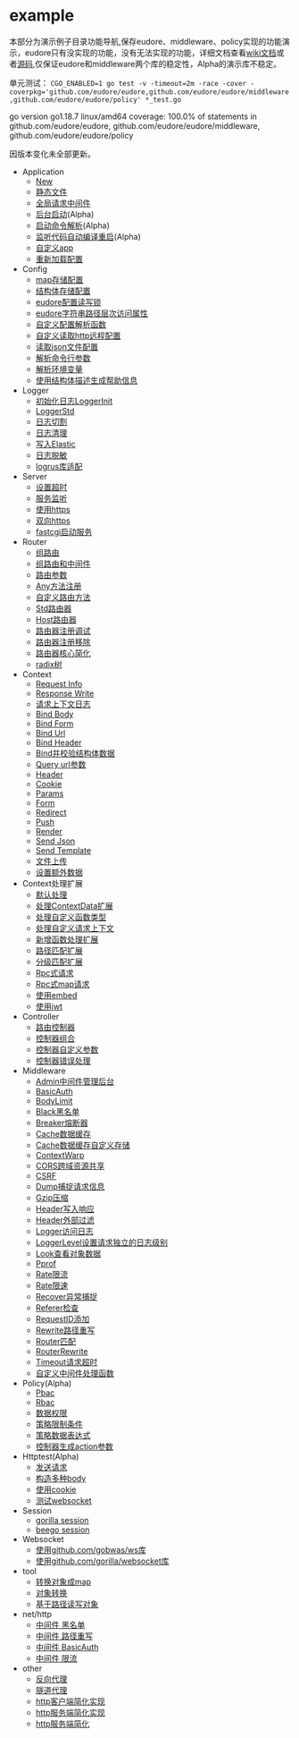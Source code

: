 # example

本部分为演示例子目录功能导航,保存eudore、middleware、policy实现的功能演示，eudore只有没实现的功能，没有无法实现的功能，详细文档查看[wiki文档](https://github.com/eudore/eudore/wiki)或者[源码](https://github.com/eudore/eudore),仅保证eudore和middleware两个库的稳定性，Alpha的演示库不稳定。

单元测试： `CGO_ENABLED=1 go test -v -timeout=2m -race -cover -coverpkg='github.com/eudore/eudore,github.com/eudore/eudore/middleware,github.com/eudore/eudore/policy' *_test.go
`

go version go1.18.7 linux/amd64 coverage: 100.0% of statements in github.com/eudore/eudore, github.com/eudore/eudore/middleware, github.com/eudore/eudore/policy

因版本变化未全部更新。

- Application
	- [New](appNew.go)
	- [静态文件](appStatic.go)
	- [全局请求中间件](appMiddleware.go)
	- [后台启动](appDaemon.go)(Alpha)
	- [启动命令解析](appCommand.go)(Alpha)
	- [监听代码自动编译重启](appNotify.go)(Alpha)
	- [自定义app](appExtend.go)
	- [重新加载配置](appReload.go)
- Config
	- [map存储配置](configMap.go)
	- [结构体存储配置](configEudore.go)
	- [eudore配置读写锁](configEudoreLocker.go)
	- [eudore字符串路径层次访问属性](configEudorePath.go)
	- [自定义配置解析函数](configOption.go)
	- [自定义读取http远程配置](configReadHttp.go)
	- [读取json文件配置](configReadFile.go)
	- [解析命令行参数](configArgs.go)
	- [解析环境变量](configEnvs.go)
	- [使用结构体描述生成帮助信息](configEudoreHelp.go)
- Logger
	- [初始化日志LoggerInit](loggerInit.go)
	- [LoggerStd](loggerStd.go)
	- [日志切割](loggerStdRotate.go)
	- [日志清理](loggerStdClean.go)
	- [写入Elastic](loggerElastic.go)
	- [日志脱敏](loggerSensitive.go)
	- [logrus库适配](loggerLogrus.go)
- Server
	- [设置超时](serverStd.go)
	- [服务监听](serverListen.go)
	- [使用https](serverHttps.go)
	- [双向https](serverMutualTLS.go)
	- [fastcgi启动服务](serverFcgi.go)
- Router
	- [组路由](routerGroup.go)
	- [组路由和中间件](routerMiddleware.go)
	- [路由参数](routerParams.go)
	- [Any方法注册](routerAny.go)
	- [自定义路由方法](routerMethod.go)
	- [Std路由器](routerStd.go)
	- [Host路由器](routerHost.go)
	- [路由器注册调试](routerDebug.go)
	- [路由器注册移除](routerDelete.go)
	- [路由器核心简化](routerCore.go)
	- [radix树](routerRadix.go)
- Context
	- [Request Info](contextRequestInfo.go)
	- [Response Write](contextResponsWrite.go)
	- [请求上下文日志](contextLogger.go)
	- [Bind Body](contextBindBody.go)
	- [Bind Form](contextBindForm.go)
	- [Bind Url](contextBindUrl.go)
	- [Bind Header](contextBindHeader.go)
	- [Bind并校验结构体数据](contextBindValid.go)
	- [Query url参数](contextQuerys.go)
	- [Header](contextHeader.go)
	- [Cookie](contextCookie.go)
	- [Params](contextParams.go)
	- [Form](contextForm.go)
	- [Redirect](contextRedirect.go)
	- [Push](contextPush.go)
	- [Render](contextRender.go)
	- [Send Json](contextRenderJson.go)
	- [Send Template](contextRenderTemplate.go)
	- [文件上传](contextUpload.go)
	- [设置额外数据](contextValue.go)
- Context处理扩展
	- [默认处理](handlerDefault.go)
	- [处理ContextData扩展](handlerContextData.go)
	- [处理自定义函数类型](handlerFunc.go)
	- [处理自定义请求上下文](handlerMyContext.go)
	- [新增函数处理扩展](handlerAddExtend.go)
	- [路径匹配扩展](handlerTree.go)
	- [分级匹配扩展](handlerWarp.go)
	- [Rpc式请求](handlerRpc.go)
	- [Rpc式map请求](handlerRpcMap.go)
	- [使用embed](handlerEmbed.go)
	- [使用jwt](handlerJwt.go)
- Controller
	- [路由控制器](controllerAutoRoute.go)
	- [控制器组合](controllerCompose.go)
	- [控制器自定义参数](controllerParams.go)
	- [控制器错误处理](controllerError.go)
- Middleware
	- [Admin中间件管理后台](middlewareAdmin.go)
	- [BasicAuth](middlewareBasicAuth.go)
	- [BodyLimit](middlewareBodyLimit.go)
	- [Black黑名单](middlewareBlack.go)
	- [Breaker熔断器](middlewareBreaker.go)
	- [Cache数据缓存](middlewareCache.go)
	- [Cache数据缓存自定义存储](middlewareCacheStore.go)
	- [ContextWarp](middlewareContextWarp.go)
	- [CORS跨域资源共享](middlewareCors.go)
	- [CSRF](middlewareCsrf.go)
	- [Dump捕捉请求信息](middlewareCsrf.go)
	- [Gzip压缩](middlewareGzip.go)
	- [Header写入响应](middlewareHeader.go)
	- [Header外部过滤](middlewareHeaderFilte.go)
	- [Logger访问日志](middlewareLogger.go)
	- [LoggerLevel设置请求独立的日志级别](middlewareLoggerLevel.go)
	- [Look查看对象数据](middlewareLook.go)
	- [Pprof](middlewarePprof.go)
	- [Rate限流](middlewareRateRequest.go)
	- [Rate限速](middlewareRateSpeed.go)
	- [Recover异常捕捉](middlewareRecover.go)
	- [Referer检查](middlewareReferer.go)
	- [RequestID添加](middlewareRequestID.go)
	- [Rewrite路径重写](middlewareRewrite.go)
	- [Router匹配](middlewareRouter.go)
	- [RouterRewrite](middlewareRouterRewrite.go)
	- [Timeout请求超时](middlewareTimeout.go)
	- [自定义中间件处理函数](middlewareHandle.go)
- Policy(Alpha)
	- [Pbac](policyPbac.go)
	- [Rbac](policyRbac.go)
	- [数据权限](policyData.go)
	- [策略限制条件](policyCondition.go)
	- [策略数据表达式](policyExpression.go)
	- [控制器生成action参数](policyControllerAction.go)
 - Httptest(Alpha)
	- [发送请求](httptestRequest.go)
	- [构造多种body](httptestBody.go)
	- [使用cookie](httptestCookies.go)
	- [测试websocket](httptestWebsocket.go)
- Session
	- [gorilla session](sessionGorilla.go)
	- [beego session](sessionBeego.go)
- Websocket
	- [使用github.com/gobwas/ws库](websocketGobwas.go)
	- [使用github.com/gorilla/websocket库](websocketGorilla.go)
- tool
	- [转换对象成map](toolConvertMap.go)
	- [对象转换](toolConvertTo.go)
	- [基于路径读写对象](toolGetSet.go)
- net/http
	- [中间件 黑名单](nethttpBlack.go)
	- [中间件 路径重写](nethttpRewrite.go)
	- [中间件 BasicAuth](nethttpBasicAuth.go)
	- [中间件 限流](nethttpRateRequest.go)
- other
	- [反向代理](otherProxy.go)
	- [隧道代理](otherTunnel.go)
	- [http客户端简化实现](otherHttpClient.go)
	- [http服务端简化实现](otherHttpServer.go)
	- [http服务端简化](otherHttpServer2.go)


